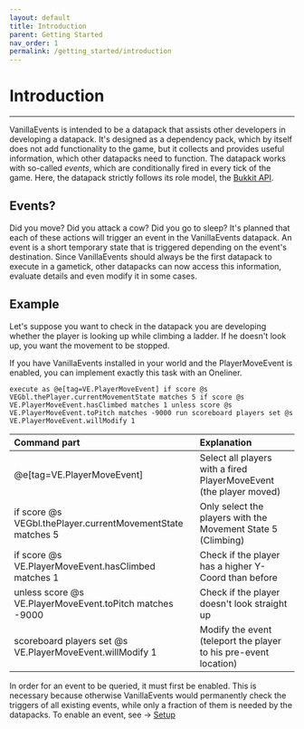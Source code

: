 ```yaml
---
layout: default
title: Introduction
parent: Getting Started
nav_order: 1
permalink: /getting_started/introduction
---
```


# Introduction

---

VanillaEvents is intended to be a datapack that assists other developers in developing a datapack. It's designed as a dependency pack, which by itself does not add functionality to the game, but it collects and provides useful information, which other datapacks need to function. The datapack works with so-called *events*, which are conditionally fired in every tick of the game. Here, the datapack strictly follows its role model, the [Bukkit API](https://github.com/Bukkit/Bukkit).

## Events?
Did you move? Did you attack a cow? Did you go to sleep? It's planned that each of these actions will trigger an event in the VanillaEvents datapack. An event is a short temporary state that is triggered depending on the event's destination. Since VanillaEvents should always be the first datapack to execute in a gametick, other datapacks can now access this information, evaluate details and even modify it in some cases.

## Example
Let's suppose you want to check in the datapack you are developing whether the player is looking up while climbing a ladder. If he doesn't look up, you want the movement to be stopped.

If you have VanillaEvents installed in your world and the PlayerMoveEvent is enabled, you can implement exactly this task with an Oneliner.
```
execute as @e[tag=VE.PlayerMoveEvent] if score @s VEGbl.thePlayer.currentMovementState matches 5 if score @s VE.PlayerMoveEvent.hasClimbed matches 1 unless score @s VE.PlayerMoveEvent.toPitch matches -9000 run scoreboard players set @s VE.PlayerMoveEvent.willModify 1
```


| Command part                                                  | Explanation                                                           |
|:--------------------------------------------------------------|:----------------------------------------------------------------------|
| @e[tag=VE.PlayerMoveEvent]                                    | Select all players with a fired PlayerMoveEvent (the player moved)    |
| if score @s VEGbl.thePlayer.currentMovementState matches 5    | Only select the players with the Movement State 5 (Climbing)          |
| if score @s VE.PlayerMoveEvent.hasClimbed matches 1           | Check if the player has a higher Y-Coord than before                  |
| unless score @s VE.PlayerMoveEvent.toPitch matches -9000      | Check if the player doesn't look straight up                          |
| scoreboard players set @s VE.PlayerMoveEvent.willModify 1     | Modify the event (teleport the player to his pre-event location)      |


In order for an event to be queried, it must first be enabled. This is necessary because otherwise VanillaEvents would permanently check the triggers of all existing events, while only a fraction of them is needed by the datapacks. To enable an event, see -> [Setup](/VEDocs/getting_started/setup)



